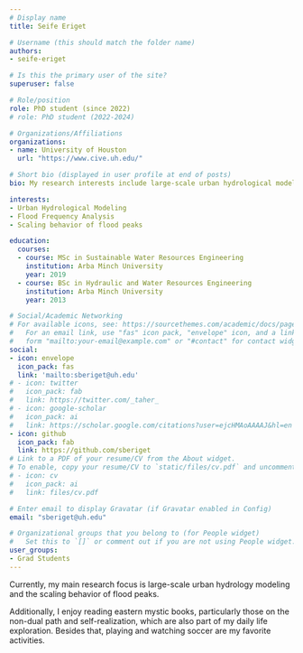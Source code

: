 ```yaml
---
# Display name
title: Seife Eriget

# Username (this should match the folder name)
authors:
- seife-eriget

# Is this the primary user of the site?
superuser: false

# Role/position
role: PhD student (since 2022)
# role: PhD student (2022-2024)

# Organizations/Affiliations
organizations:
- name: University of Houston
  url: "https://www.cive.uh.edu/"

# Short bio (displayed in user profile at end of posts)
bio: My research interests include large-scale urban hydrological modeling, peak flood analysis, and its impact on socio-economics.

interests:
- Urban Hydrological Modeling
- Flood Frequency Analysis
- Scaling behavior of flood peaks

education:
  courses:
  - course: MSc in Sustainable Water Resources Engineering
    institution: Arba Minch University
    year: 2019
  - course: BSc in Hydraulic and Water Resources Engineering
    institution: Arba Minch University
    year: 2013

# Social/Academic Networking
# For available icons, see: https://sourcethemes.com/academic/docs/page-builder/#icons
#   For an email link, use "fas" icon pack, "envelope" icon, and a link in the
#   form "mailto:your-email@example.com" or "#contact" for contact widget.
social:
- icon: envelope
  icon_pack: fas
  link: 'mailto:sberiget@uh.edu'
# - icon: twitter
#   icon_pack: fab
#   link: https://twitter.com/_taher_
# - icon: google-scholar
#   icon_pack: ai
#   link: https://scholar.google.com/citations?user=ejcHMAoAAAAJ&hl=en
- icon: github
  icon_pack: fab
  link: https://github.com/sberiget
# Link to a PDF of your resume/CV from the About widget.
# To enable, copy your resume/CV to `static/files/cv.pdf` and uncomment the lines below.
# - icon: cv
#   icon_pack: ai
#   link: files/cv.pdf

# Enter email to display Gravatar (if Gravatar enabled in Config)
email: "sberiget@uh.edu"

# Organizational groups that you belong to (for People widget)
#   Set this to `[]` or comment out if you are not using People widget.
user_groups:
- Grad Students
---
```


Currently, my main research focus is large-scale urban hydrology modeling and the scaling behavior of flood peaks.

Additionally, I enjoy reading eastern mystic books, particularly those on the non-dual path and self-realization, which are also part of my daily life exploration. Besides that, playing and watching soccer are my favorite activities.